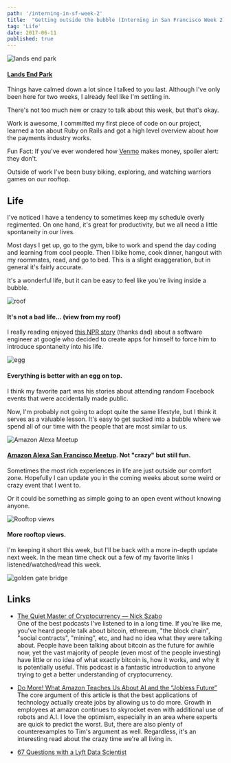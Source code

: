 ```yaml
---
path: '/interning-in-sf-week-2'
title:  "Getting outside the bubble (Interning in San Francisco Week 2)"
tag: 'Life'
date: 2017-06-11
published: true
---
```


![lands end park](./banner.jpg)
#### [Lands End Park](https://www.nps.gov/goga/planyourvisit/landsend.htm)
Things have calmed down a lot since I talked to you last.  Although I've only been here for two weeks, I already feel like I'm settling in.

There's not too much new or crazy to talk about this week, but that's okay.

Work is awesome, I committed my first piece of code on our project, learned a ton about Ruby on Rails and got a high level overview about how the payments industry works.

Fun Fact: If you've ever wondered how [Venmo](https://venmo.com/) makes money, spoiler alert: they don't.

Outside of work I've been busy biking, exploring, and watching warriors games on our rooftop.

## Life

I've noticed I have a tendency to sometimes keep my schedule overly regimented.  On one hand, it's great for productivity, but we all need a little spontaneity in our lives.

Most days I get up, go to the gym, bike to work and spend the day coding and learning from cool people.  Then I bike home, cook dinner, hangout with my roommates, read, and go to bed.  This is a slight exaggeration, but in general it's fairly accurate.

It's a wonderful life, but it can be easy to feel like you're living inside a bubble.

![roof](./roof2.jpg)
#### It's not a bad life... (view from my roof)

I really reading enjoyed [this NPR story](http://www.npr.org/sections/alltechconsidered/2017/06/08/531796329/eager-to-burst-his-own-bubble-a-techie-made-apps-to-randomize-his-life) (thanks dad) about a software engineer at google who decided to create apps for himself to force him to introduce spontaneity into his life.

![egg](./egg.jpg)
#### Everything is better with an egg on top.

I think my favorite part was his stories about attending random Facebook events that were accidentally made public.

Now, I'm probably not going to adopt quite the same lifestyle, but I think it serves as a valuable lesson.  It's easy to get sucked into a bubble where we spend all of our time with the people that are most similar to us.

![Amazon Alexa Meetup](./alexa.jpg)
#### [Amazon Alexa San Francisco Meetup](https://www.meetup.com/SF-Amazon-Alexa/events/239733405/?comment_table_id=252723127&comment_table_name=reply).  Not "crazy" but still fun.

Sometimes the most rich experiences in life are just outside our comfort zone.  Hopefully I can update you in the coming weeks about some weird or crazy event that I went to.

Or it could be something as simple going to an open event without knowing anyone.

![Rooftop views](./roof.jpg)
#### More rooftop views.

I'm keeping it short this week, but I'll be back with a more in-depth update next week.  In the mean time check out a few of my favorite links I listened/watched/read this week.

![golden gate bridge](./bridge.jpg)

## Links

* [The Quiet Master of Cryptocurrency — Nick Szabo](http://tim.blog/2017/06/04/nick-szabo/)<br>
One of the best podcasts I've listened to in a long time.  If you're like me, you've heard people talk about bitcoin, ethereum, "the block chain", "social contracts", "mining", etc, and had no idea what they were talking about.  People have been talking about bitcoin as the future for awhile now, yet the vast majority of people (even most of the people investing) have little or no idea of what exactly bitcoin is, how it works, and why it is potentially useful.  This podcast is a fantastic introduction to anyone trying to get a better understanding of cryptocurrency.

* [Do More! What Amazon Teaches Us About AI and the “Jobless Future”](https://medium.com/the-wtf-economy/do-more-what-amazon-teaches-us-about-ai-and-the-jobless-future-8051b19a66a)<br>
The core argument of this article is that the best applications of technology actually create jobs by allowing us to do more.  Growth in employees at amazon continues to skyrocket even with additional use of robots and A.I.  I love the optimism, especially in an area where experts are quick to predict the worst. But, there are also plenty of counterexamples to Tim's argument as well.  Regardless, it's an interesting read about the crazy time we're all living in.

* [67 Questions with a Lyft Data Scientist](https://www.youtube.com/watch?v=oqifKYx3gc4&t=90s)
